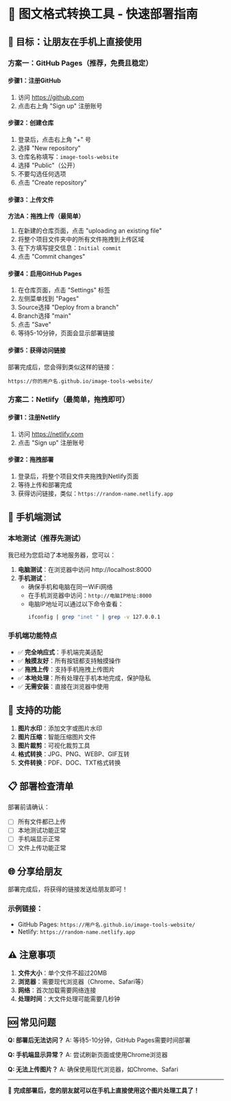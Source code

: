 # 🚀 图文格式转换工具 - 快速部署指南

## 📱 目标：让朋友在手机上直接使用

### 方案一：GitHub Pages（推荐，免费且稳定）

#### 步骤1：注册GitHub
1. 访问 https://github.com
2. 点击右上角 "Sign up" 注册账号

#### 步骤2：创建仓库
1. 登录后，点击右上角 "+" 号
2. 选择 "New repository"
3. 仓库名称填写：`image-tools-website`
4. 选择 "Public"（公开）
5. 不要勾选任何选项
6. 点击 "Create repository"

#### 步骤3：上传文件
**方法A：拖拽上传（最简单）**
1. 在新建的仓库页面，点击 "uploading an existing file"
2. 将整个项目文件夹中的所有文件拖拽到上传区域
3. 在下方填写提交信息：`Initial commit`
4. 点击 "Commit changes"

#### 步骤4：启用GitHub Pages
1. 在仓库页面，点击 "Settings" 标签
2. 左侧菜单找到 "Pages"
3. Source选择 "Deploy from a branch"
4. Branch选择 "main"
5. 点击 "Save"
6. 等待5-10分钟，页面会显示部署链接

#### 步骤5：获得访问链接
部署完成后，您会得到类似这样的链接：
```
https://你的用户名.github.io/image-tools-website/
```

### 方案二：Netlify（最简单，拖拽即可）

#### 步骤1：注册Netlify
1. 访问 https://netlify.com
2. 点击 "Sign up" 注册账号

#### 步骤2：拖拽部署
1. 登录后，将整个项目文件夹拖拽到Netlify页面
2. 等待上传和部署完成
3. 获得访问链接，类似：`https://random-name.netlify.app`

## 📱 手机端测试

### 本地测试（推荐先测试）
我已经为您启动了本地服务器，您可以：

1. **电脑测试**：在浏览器中访问 http://localhost:8000
2. **手机测试**：
   - 确保手机和电脑在同一WiFi网络
   - 在手机浏览器中访问：`http://电脑IP地址:8000`
   - 电脑IP地址可以通过以下命令查看：
     ```bash
     ifconfig | grep "inet " | grep -v 127.0.0.1
     ```

### 手机端功能特点
- ✅ **完全响应式**：手机端完美适配
- ✅ **触摸友好**：所有按钮都支持触摸操作
- ✅ **拖拽上传**：支持手机拖拽上传图片
- ✅ **本地处理**：所有处理在手机本地完成，保护隐私
- ✅ **无需安装**：直接在浏览器中使用

## 🎯 支持的功能

1. **图片水印**：添加文字或图片水印
2. **图片压缩**：智能压缩图片文件
3. **图片裁剪**：可视化裁剪工具
4. **格式转换**：JPG、PNG、WEBP、GIF互转
5. **文件转换**：PDF、DOC、TXT格式转换

## 📋 部署检查清单

部署前请确认：
- [ ] 所有文件都已上传
- [ ] 本地测试功能正常
- [ ] 手机端显示正常
- [ ] 文件上传功能正常

## 🌐 分享给朋友

部署完成后，将获得的链接发送给朋友即可！

### 示例链接：
- GitHub Pages: `https://用户名.github.io/image-tools-website/`
- Netlify: `https://random-name.netlify.app`

## ⚠️ 注意事项

1. **文件大小**：单个文件不超过20MB
2. **浏览器**：需要现代浏览器（Chrome、Safari等）
3. **网络**：首次加载需要网络连接
4. **处理时间**：大文件处理可能需要几秒钟

## 🆘 常见问题

**Q: 部署后无法访问？**
A: 等待5-10分钟，GitHub Pages需要时间部署

**Q: 手机端显示异常？**
A: 尝试刷新页面或使用Chrome浏览器

**Q: 无法上传图片？**
A: 确保使用现代浏览器，如Chrome、Safari

---

🎉 **完成部署后，您的朋友就可以在手机上直接使用这个图片处理工具了！** 